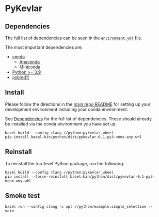 # PyKevlar

## Dependencies

The full list of dependencies can be seen in the [`environment.yml` file](../environment.yml).

The most important dependencies are:
- [conda](https://docs.conda.io/projects/conda/en/latest/index.html)
    - [Anaconda](https://www.anaconda.com/)
    - [Miniconda](https://docs.conda.io/en/latest/miniconda.html)
- [Python >= 3.9](https://www.python.org/)
- [pybind11](https://pybind11.readthedocs.io/en/stable/)

## Install

Please follow the directions in the [main repo README](../README.md) for setting up your development environment including your conda environment:

See [Dependencies](#dependencies) for the full list of dependencies. These should already be installed via the conda environment you have set up.

```
bazel build --config clang //python:pykevlar_wheel
pip install bazel-bin/python/dist/pykevlar-0.1-py3-none-any.whl
```

## Reinstall

To reinstall the top-level Python package,
run the following:
```
bazel build --config clang //python:pykevlar_wheel
pip install --force-reinstall bazel-bin/python/dist/pykevlar-0.1-py3-none-any.whl
```

## Smoke test

```
bazel run --config clang -c opt //python/example:simple_selection -- main
```
